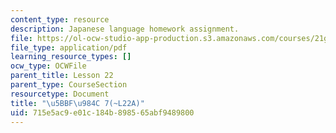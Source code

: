 ```yaml
---
content_type: resource
description: Japanese language homework assignment.
file: https://ol-ocw-studio-app-production.s3.amazonaws.com/courses/21g-504-japanese-iv-spring-2009/715e5ac9e01c184b898565abf9489800_MIT21G_504S09_hw22.pdf
file_type: application/pdf
learning_resource_types: []
ocw_type: OCWFile
parent_title: Lesson 22
parent_type: CourseSection
resourcetype: Document
title: "\u5BBF\u984C 7(~L22A)"
uid: 715e5ac9-e01c-184b-8985-65abf9489800
---
```

